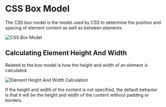 # CSS Box Model

The CSS box model is the model used by CSS to determine the position and spacing of element content as well as between elements.

![CSS Box Model](/CSSBoxModel.png "CSS box model")

## Calculating Element Height And Width

Related to the box model is how the height and width of an element is calculated.

![Element Height And Width Calculation](/ElementHeightAndWidthCalc.png "Default calculation of element height and width")

If the height and width of the content is not specified, the default behavior is that it will be the height and width of the content without padding or borders.

